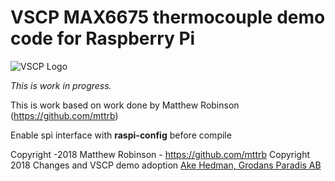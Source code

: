 # VSCP MAX6675 thermocouple demo code for Raspberry Pi

![VSCP Logo](https://www.vscp.org/images/logo_200.png)

*This is work in progress.*

This is work based on work done by Matthew Robinson (https://github.com/mttrb)

Enable spi interface with **raspi-config** before compile


Copyright -2018 Matthew Robinson - https://github.com/mttrb
Copyright 2018 Changes and VSCP demo adoption [Ake Hedman, Grodans Paradis AB](akhe@grodansparadis.com)

